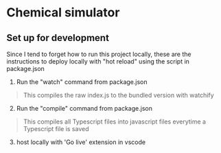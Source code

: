 # Chemical simulator

## Set up for development
Since I tend to forget how to run this project locally, these are the instructions to deploy locally with "hot reload" using the script in package.json

1. Run the "watch" command from package.json
> This compiles the raw index.js to the bundled version with watchify

2. Run the "compile" command from package.json
> This compiles all Typescript files into javascript files everytime a Typescript file is saved
3. host locally with 'Go live' extension in vscode



